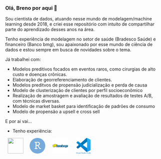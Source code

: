 ### Olá, Breno por aqui 👋

Sou cientista de dados, atuando nesse mundo de modelagem/machine learning desde 2018, e criei esse repositório com intuito de compartilhar parte do aprendizado desses anos na área.

Tenho experiência de modelagem no setor de saúde (Bradesco Saúde) e financeiro (Banco bmg), sou apaixonado por esse mundo de ciência de dados e estou sempre em busca de novidades sobre o tema.

Já trabalhei com:

- Modelos preditivos focados em eventos raros, como cirurgias de alto custo e doenças crônicas.
- Elaboração de georreferenciamento de clientes.
- Modelos preditvos de propensão judicialização e perda de causa
- Modelo de clusterização de clientes por perfil socioeconômico
- Realização de amostragem e avaliação de resultados de testes A/B, com técnicas diversas.
- Modelo de market basket para identificação de padrōes de consumo
- Modelo de propensão a upsell e cross sell

E por ai vai...

- Tenho experiência:
<div style="display: inline">
  &nbsp;&nbsp;<img width='50' height='50' src="https://cdn.jsdelivr.net/gh/devicons/devicon/icons/python/python-original.svg" />&nbsp;&nbsp;
  &nbsp;&nbsp;<img width='50' height='50' src="https://github.com/devicons/devicon/blob/v2.16.0/icons/rstudio/rstudio-original.svg" />&nbsp;&nbsp;&nbsp;
  &nbsp;&nbsp;<img width='50' height='50' src="https://github.com/devicons/devicon/blob/v2.16.0/icons/hadoop/hadoop-original-wordmark.svg" />&nbsp;&nbsp;&nbsp;
  &nbsp;&nbsp;<img width='50' height='50' src="https://github.com/devicons/devicon/blob/v2.16.0/icons/vscode/vscode-original-wordmark.svg" />&nbsp;&nbsp;&nbsp;
</div> 
